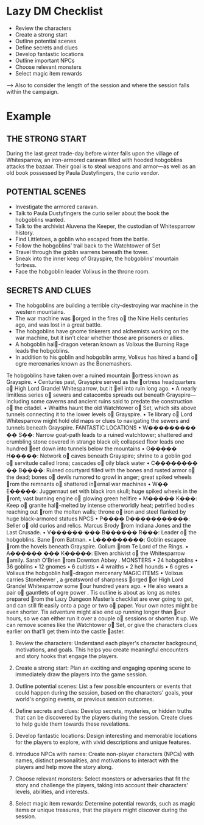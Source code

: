 # Lazy DM Checklist

- Review the characters
- Create a strong start
- Outline potential scenes
- Define secrets and clues
- Develop fantastic locations
- Outline important NPCs
- Choose relevant monsters
- Select magic item rewards

--> Also to consider the length of the session and where the session falls within the campaign.

# Example

## THE STRONG START

During the last great trade-day before winter falls upon the village of Whitesparrow, an iron-armored caravan filled with hooded hobgoblins attacks the bazaar. Their goal is to steal weapons and armor—as well as an old book possessed by Paula Dustyfingers, the curio vendor. 

## POTENTIAL SCENES

- Investigate the armored caravan.  
- Talk to Paula Dustyfingers the curio seller about the book the hobgoblins wanted.  
- Talk to the archivist Aluvena the Keeper, the custodian of Whitesparrow history.  
- Find Littletoes, a goblin who escaped from the battle.
- Follow the hobgoblins’ trail back to the Watchtower of Set
- Travel through the goblin warrens beneath the tower. 
- Sneak into the inner keep of Grayspire, the hobgoblins’ mountain fortress. 
- Face the hobgoblin leader Volixus in the throne room.

## SECRETS AND CLUES


- The hobgoblins are building a terrible
city-destroying war machine in the western
mountains.
- The war machine was orged in the fires o
the Nine Hells centuries ago, and was lost in a
great battle.
 - The hobgoblins have gnome tinkerers and
alchemists working on the war machine, but it
isn’t clear whether those are prisoners or allies.
 - A hobgoblin hal-dragon veteran known as
Volixus the Burning Rage leads the hobgoblins.
-  In addition to his goblin and hobgoblin army,
Volixus has hired a band o ogre mercenaries
known as the Bonemashers.

Te hobgoblins have taken over a ruined
mountain ortress known as Grayspire.
• Centuries past, Grayspire served as the
ortress headquarters o High Lord Grandel
Whitesparrow, but it ell into ruin long ago.
• A nearly limitless series o sewers and
catacombs spreads out beneath Grayspire—
including some caverns and ancient ruins said
to predate the construction o the citadel.
• Wraiths haunt the old Watchtower o Set,
which sits above tunnels connecting it to the
lower levels o Grayspire.
• Te library o Lord Whitesparrow might hold
old maps or clues to navigating the sewers and
tunnels beneath Grayspire.
FANTASTIC LOCATIONS
• W��������� �� S��: Narrow goat-path
leads to a ruined watchtower; shattered and
crumbling stone covered in strange black oil;
collapsed floor leads one hundred eet down
into tunnels below the mountains
• G����� H�����: Network o caves beneath
Grayspire; shrine to a goblin god o servitude
called Irons; cascades o oily black water
• C�������� �� B����: Ruined courtyard
filled with the bones and rusted armor o the
dead; bones o devils rumored to growl in
anger; great spiked wheels rom the remnants
o shattered inernal war machines
• W�� E�����: Juggernaut set with black iron
skull; huge spiked wheels in the ront; vast
burning engine o glowing green hellfire
• M����� K���: Keep o granite hal-melted
by intense otherworldly heat; petrified bodies
reaching out rom the molten walls; throne o
iron and steel flanked by huge black-armored
statues
NPCS
• P���� D�����������: Seller o old curios
and relics. Marcus Brody rom Indiana Jones
and the Last Crusade.
• V������ ��� B������ R���: Leader o
the hobgoblins. Bane rom Batman.
• L���������: Goblin escapee rom the hovels
beneath Grayspire. Gollum rom Te Lord of
the Rings.
• A������ ��� K�����: Elven archivist o
the Whitesparrow amily. Sarah O’Brien rom
Downton Abbey .
MONSTERS
• 24 hobgoblins
• 36 goblins
• 12 gnomes
• 6 cultists
• 4 wraiths
• 2 hell hounds
• 6 ogres
• Volixus the hobgoblin hal-dragon mercenary 
MAGIC ITEMS
• Volixus carries Stonehewer , a greatsword
of sharpness orged or High Lord Grandel
Whitesparrow some our hundred years ago.
• He also wears a pair o gauntlets of ogre power .
Tis outline is about as long as notes prepared rom
the Lazy Dungeon Master’s checklist are ever going
to get, and can still fit easily onto a page or two o
paper. Your own notes might be even shorter. Tis
adventure might also end up running longer than
our hours, so we can either run it over a couple o
sessions or shorten it up. We can remove scenes like
the Watchtower o Set, or give the characters clues
earlier on that’ll get them into the castle aster.



1. Review the characters: Understand each player's character background, motivations, and goals. This helps you create meaningful encounters and story hooks that engage the players.

2. Create a strong start: Plan an exciting and engaging opening scene to immediately draw the players into the game session.

3. Outline potential scenes: List a few possible encounters or events that could happen during the session, based on the characters' goals, your world's ongoing events, or previous session outcomes.

4. Define secrets and clues: Develop secrets, mysteries, or hidden truths that can be discovered by the players during the session. Create clues to help guide them towards these revelations.

5. Develop fantastic locations: Design interesting and memorable locations for the players to explore, with vivid descriptions and unique features.

6. Introduce NPCs with names: Create non-player characters (NPCs) with names, distinct personalities, and motivations to interact with the players and help move the story along.

7. Choose relevant monsters: Select monsters or adversaries that fit the story and challenge the players, taking into account their characters' levels, abilities, and interests.

8. Select magic item rewards: Determine potential rewards, such as magic items or unique treasures, that the players might discover during the session.